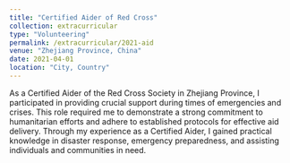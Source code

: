 ```yaml
---
title: "Certified Aider of Red Cross"
collection: extracurricular
type: "Volunteering"
permalink: /extracurricular/2021-aid
venue: "Zhejiang Province, China"
date: 2021-04-01
location: "City, Country"
---
```


As a Certified Aider of the Red Cross Society in Zhejiang Province, I participated in providing crucial support during times of emergencies and crises. This role required me to demonstrate a strong commitment to humanitarian efforts and adhere to established protocols for effective aid delivery. Through my experience as a Certified Aider, I gained practical knowledge in disaster response, emergency preparedness, and assisting individuals and communities in need.


<!-- [Photo].... -->


